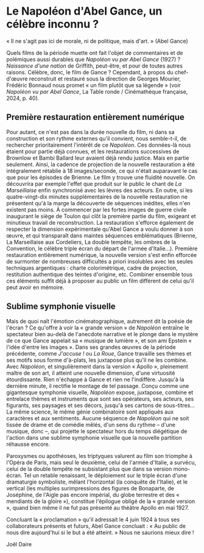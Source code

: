 # Le Napoléon d'Abel Gance, un célèbre inconnu ?

« Il ne s'agit pas ici de morale, ni de politique, mais d'art. » (Abel Gance)

Quels films de la période muette ont fait l'objet de commentaires et de polémiques aussi durables que _Napoléon vu par Abel Gance_ (1927) ? _Naissance d'une nation_ de Griffith, peut-être, et pour de toutes autres raisons. Célèbre, donc, le film de Gance ? Cependant, à propos du chef-d'œuvre reconstruit et restauré sous la direction de Georges Mourier, Frédéric Bonnaud nous promet « un film plutôt que sa légende » (voir _Napoléon vu par Abel Gance_, La Table ronde / Cinémathèque française, 2024, p. 40).

## Première restauration entièrement numérique

Pour autant, ce n'est pas dans la durée nouvelle du film, ni dans sa construction et son rythme externes qu'il convient, nous semble-t-il, de rechercher prioritairement l'intérêt de ce _Napoléon_. Ces données-là nous étaient pour partie déjà connues, et les restaurations successives de Brownlow et Bambi Ballard leur avaient déjà rendu justice. Mais en partie seulement. Ainsi, la cadence de projection de la nouvelle restauration a été intégralement rétablie à 18 images/seconde, ce qui n'était auparavant le cas que pour les épisodes de Brienne. Le film y trouve une fluidité nouvelle. On découvrira par exemple l'effet que produit sur le public le chant de _La Marseillaise_ enfin synchronisé avec les lèvres des acteurs. En outre, si les quatre-vingt-dix minutes supplémentaires de la nouvelle restauration ne présentent qu'à la marge la découverte de séquences inédites, elles n'en existent pas moins. À commencer par les fortes images de guerre civile inaugurant le siège de Toulon qui clôt la première partie du film, exigeant et minutieux travail de reconstruction. La restauration s'efforce également de respecter la dimension expérimentale qu'Abel Gance a voulu donner à son œuvre, et qui transparaît dans maintes séquences emblématiques (Brienne, La Marseillaise aux Cordeliers, La double tempête, les ombres de la Convention, le célèbre triple écran du départ de l'armée d'Italie...). Première restauration entièrement numérique, la nouvelle version s'est enfin efforcée de surmonter de nombreuses difficultés a priori insolubles avec les seules techniques argentiques : charte colorimétrique, cadre de projection, restitution authentique des teintes d'origine, etc. Combiner ensemble tous ces éléments suffit déjà à proposer au public un film différent de celui qu'il peut avoir en mémoire.

## Sublime symphonie visuelle

Mais de quoi naît l'émotion cinématographique, autrement dit la poésie de l'écran ? Ce qu'offre à voir la « grande version » de _Napoléon_ entraîne le spectateur bien au-delà de l'anecdote narrative et le plonge dans le mystère de ce que Gance appelait sa « musique de lumière », et son ami Epstein « l'idée d'entre les images ». Dans ses grandes œuvres de la période précédente, comme _J'accuse !_ ou _La Roue_, Gance travaille ses thèmes et ses motifs sous forme d'à-plats, les juxtapose plus qu'il ne les combine. Avec _Napoléon_, et singulièrement dans la version « Apollo », pleinement maître de son art, il atteint une nouvelle dimension, d'une virtuosité étourdissante. Rien n'échappe à Gance et rien ne l'indiffère. Jusqu'à la dernière minute, il rectifie le montage de tel passage. Conçu comme une gigantesque symphonie visuelle, _Napoléon_ expose, juxtapose, combine et entrelace thèmes et instruments que sont ses opérateurs, ses acteurs, ses figurants, ses paysages et ses décors, jusqu'à ses cartons de sous-titres... La même science, le même génie combinatoire sont appliqués aux caractères et aux sentiments. Aucune séquence de _Napoléon_ qui ne soit tissée de drame et de comédie mêlés, d'un sens du rythme – d'une musique, donc –, qui projette le spectateur hors du temps diégétique de l'action dans une sublime symphonie visuelle que la nouvelle partition réhausse encore.

Paroxysmes ou apothéoses, les triptyques valurent au film son triomphe à l'Opéra de Paris, mais seul le deuxième, celui de l'armée d'Italie, a survécu, celui de la double tempête ne subsistant plus que dans sa version mono-écran. Tel un retable renaissant, le déploiement sur le triple écran d'une dramaturgie symboliste, mêlant l'horizontal (la conquête de l'Italie), et le vertical (les multiples surimpressions des figures de Bonaparte, de Joséphine, de l'Aigle pas encore impérial, du globe terrestre et des « mendiants de la gloire »), constitue l'épilogue obligé de la « grande version », quand bien même il ne fut pas présenté au théâtre Apollo en mai 1927.

Concluant la « proclamation » qu'il adressait le 4 juin 1924 à tous ses collaborateurs présents et futurs, Abel Gance concluait : « Au public de nous dire aujourd'hui si le but a été atteint. » Nous ne saurions mieux dire !

Joël Daire
